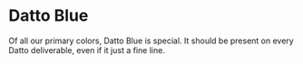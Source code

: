# Datto Blue

Of all our primary colors, Datto Blue is special. It should be present on every Datto deliverable, even if it just a fine line.
